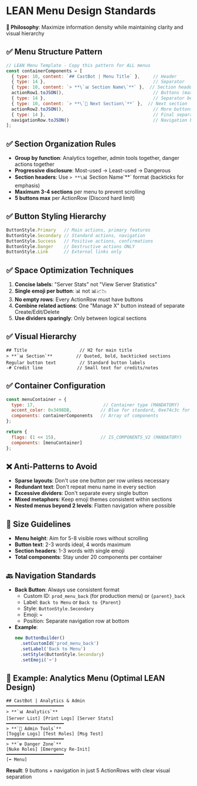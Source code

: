 # LEAN Menu Design Standards

**🎯 Philosophy**: Maximize information density while maintaining clarity and visual hierarchy

## ✅ Menu Structure Pattern
```javascript
// LEAN Menu Template - Copy this pattern for ALL menus
const containerComponents = [
  { type: 10, content: `## CastBot | Menu Title` },     // Header
  { type: 14 },                                         // Separator
  { type: 10, content: `> **\`📊 Section Name\`**` },  // Section header
  actionRow1.toJSON(),                                  // Buttons (max 5)
  { type: 14 },                                         // Separator between sections
  { type: 10, content: `> **\`🔧 Next Section\`**` },  // Next section
  actionRow2.toJSON(),                                  // More buttons
  { type: 14 },                                         // Final separator
  navigationRow.toJSON()                                // Navigation buttons
];
```

## ✅ Section Organization Rules
- **Group by function**: Analytics together, admin tools together, danger actions together
- **Progressive disclosure**: Most-used → Least-used → Dangerous
- **Section headers**: Use `> **\`📊 Section Name\`**` format (backticks for emphasis)
- **Maximum 3-4 sections** per menu to prevent scrolling
- **5 buttons max** per ActionRow (Discord hard limit)

## ✅ Button Styling Hierarchy
```javascript
ButtonStyle.Primary   // Main actions, primary features
ButtonStyle.Secondary // Standard actions, navigation
ButtonStyle.Success   // Positive actions, confirmations  
ButtonStyle.Danger    // Destructive actions ONLY
ButtonStyle.Link      // External links only
```

## ✅ Space Optimization Techniques
1. **Concise labels**: "Server Stats" not "View Server Statistics"
2. **Single emoji per button**: 📊 not 📊📈📉
3. **No empty rows**: Every ActionRow must have buttons
4. **Combine related actions**: One "Manage X" button instead of separate Create/Edit/Delete
5. **Use dividers sparingly**: Only between logical sections

## ✅ Visual Hierarchy
```
## Title                    // H2 for main title
> **`📊 Section`**         // Quoted, bold, backticked sections
Regular button text         // Standard button labels
-# Credit line             // Small text for credits/notes
```

## ✅ Container Configuration
```javascript
const menuContainer = {
  type: 17,                          // Container type (MANDATORY)
  accent_color: 0x3498DB,           // Blue for standard, 0xe74c3c for danger
  components: containerComponents   // Array of components
};

return {
  flags: (1 << 15),                 // IS_COMPONENTS_V2 (MANDATORY)
  components: [menuContainer]
};
```

## ❌ Anti-Patterns to Avoid
- **Sparse layouts**: Don't use one button per row unless necessary
- **Redundant text**: Don't repeat menu name in every section
- **Excessive dividers**: Don't separate every single button
- **Mixed metaphors**: Keep emoji themes consistent within sections
- **Nested menus beyond 2 levels**: Flatten navigation where possible

## 📏 Size Guidelines
- **Menu height**: Aim for 5-8 visible rows without scrolling
- **Button text**: 2-3 words ideal, 4 words maximum
- **Section headers**: 1-3 words with single emoji
- **Total components**: Stay under 20 components per container

## 🔙 Navigation Standards
- **Back Button**: Always use consistent format
  - Custom ID: `prod_menu_back` (for production menu) or `{parent}_back`
  - Label: `Back to Menu` or `Back to {Parent}`
  - Style: `ButtonStyle.Secondary`
  - Emoji: `⬅️`
  - Position: Separate navigation row at bottom
- **Example**:
  ```javascript
  new ButtonBuilder()
    .setCustomId('prod_menu_back')
    .setLabel('Back to Menu')
    .setStyle(ButtonStyle.Secondary)
    .setEmoji('⬅️')
  ```

## 🎯 Example: Analytics Menu (Optimal LEAN Design)
```
## CastBot | Analytics & Admin
━━━━━━━━━━━━━━━━━━━━━━
> **`📊 Analytics`**
[Server List] [Print Logs] [Server Stats]
━━━━━━━━━━━━━━━━━━━━━━
> **`🔧 Admin Tools`**  
[Toggle Logs] [Test Roles] [Msg Test]
━━━━━━━━━━━━━━━━━━━━━━
> **`☢️ Danger Zone`**
[Nuke Roles] [Emergency Re-Init]
━━━━━━━━━━━━━━━━━━━━━━
[⬅ Menu]
```
**Result**: 9 buttons + navigation in just 5 ActionRows with clear visual separation